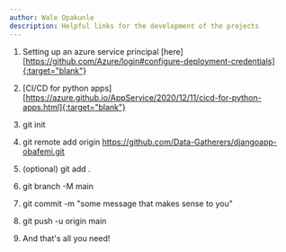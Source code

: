 ```yaml
---
author: Wale Opakunle
description: Helpful links for the development of the projects
---
```


1. Setting up an azure service principal
[here][https://github.com/Azure/login#configure-deployment-credentials]{:target="blank"}

2. [CI/CD for python apps][https://azure.github.io/AppService/2020/12/11/cicd-for-python-apps.html]{:target="blank"}


1. git init
2. git remote add origin https://github.com/Data-Gatherers/djangoapp-obafemi.git
3. (optional)   git add .
4. git branch -M main
4. git commit -m "some message that makes sense to you"
5. git push -u origin main
6. And that's all you need!